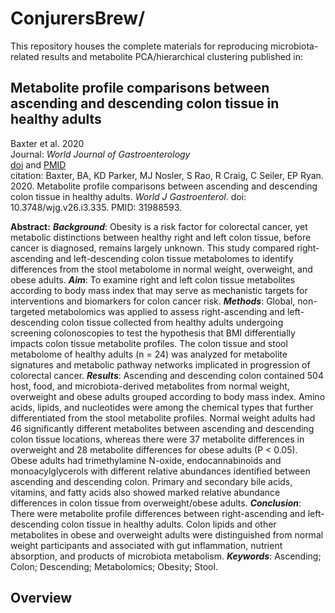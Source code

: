 # ConjurersBrew/

This repository houses the complete materials for reproducing microbiota-related results and metabolite PCA/hierarchical clustering published in: <br/>

## Metabolite profile comparisons between ascending and descending colon tissue in healthy adults

Baxter et al. 2020 <br/>
Journal: *World Journal of Gastroenterology* <br/>
[doi](https://www.wjgnet.com/1007-9327/full/v26/i3/335.htm) and [PMID](https://pubmed.ncbi.nlm.nih.gov/31988593/) <br/>
citation: Baxter, BA, KD Parker, MJ Nosler, S Rao, R Craig, C Seiler, EP Ryan. 2020. Metabolite profile comparisons between ascending and descending colon tissue in healthy adults. *World J Gastroenterol*. doi: 10.3748/wjg.v26.i3.335. PMID: 31988593. <br/>

**Abstract:** ***Background***: Obesity is a risk factor for colorectal cancer, yet metabolic distinctions between healthy right and left colon tissue, before cancer is diagnosed, remains largely unknown. This study compared right-ascending and left-descending colon tissue metabolomes to identify differences from the stool metabolome in normal weight, overweight, and obese adults. ***Aim***: To examine right and left colon tissue metabolites according to body mass index that may serve as mechanistic targets for interventions and biomarkers for colon cancer risk. ***Methods***: Global, non-targeted metabolomics was applied to assess right-ascending and left-descending colon tissue collected from healthy adults undergoing screening colonoscopies to test the hypothesis that BMI differentially impacts colon tissue metabolite profiles. The colon tissue and stool metabolome of healthy adults (n = 24) was analyzed for metabolite signatures and metabolic pathway networks implicated in progression of colorectal cancer. ***Results***: Ascending and descending colon contained 504 host, food, and microbiota-derived metabolites from normal weight, overweight and obese adults grouped according to body mass index. Amino acids, lipids, and nucleotides were among the chemical types that further differentiated from the stool metabolite profiles. Normal weight adults had 46 significantly different metabolites between ascending and descending colon tissue locations, whereas there were 37 metabolite differences in overweight and 28 metabolite differences for obese adults (P < 0.05). Obese adults had trimethylamine N-oxide, endocannabinoids and monoacylglycerols with different relative abundances identified between ascending and descending colon. Primary and secondary bile acids, vitamins, and fatty acids also showed marked relative abundance differences in colon tissue from overweight/obese adults. ***Conclusion***: There were metabolite profile differences between right-ascending and left-descending colon tissue in healthy adults. Colon lipids and other metabolites in obese and overweight adults were distinguished from normal weight participants and associated with gut inflammation, nutrient absorption, and products of microbiota metabolism. ***Keywords***: Ascending; Colon; Descending; Metabolomics; Obesity; Stool. <br/>

## Overview
